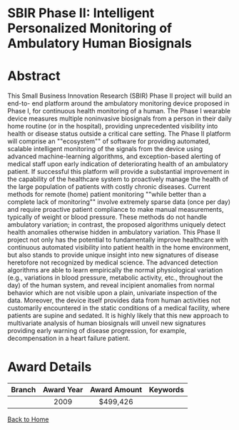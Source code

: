 
SBIR Phase II: Intelligent Personalized Monitoring of Ambulatory Human Biosignals
=================================================================================

# Abstract


This Small Business Innovation Research (SBIR) Phase II project will build an end-to- end platform around the ambulatory monitoring device proposed in Phase I, for continuous health monitoring of a human. The Phase I wearable device measures multiple noninvasive biosignals from a person in their daily home routine (or in the hospital), providing unprecedented visibility into health or disease status outside a critical care setting. The Phase II platform will comprise an ""ecosystem"" of software for providing automated, scalable intelligent monitoring of the signals from the device using advanced machine-learning algorithms, and exception-based alerting of medical staff upon early indication of deteriorating health of an ambulatory patient.  If successful this platform will provide a substantial improvement in the capability of the healthcare system to proactively manage the health of the large population of patients with costly chronic diseases. Current methods for remote (home) patient monitoring ""while better than a complete lack of monitoring"" involve extremely sparse data (once per day) and require proactive patient compliance to make manual measurements, typically of weight or blood pressure. These methods do not handle ambulatory variation; in contrast, the proposed algorithms uniquely detect health anomalies
otherwise hidden in ambulatory variation. This Phase II project not only has the potential to fundamentally improve healthcare with continuous automated visibility into patient health in the home environment, but also stands to provide unique insight into new signatures of disease heretofore not recognized by medical science. The advanced detection algorithms are able to learn empirically the normal physiological variation (e.g., variations in blood pressure, metabolic activity, etc., throughout the day) of the human system, and reveal incipient anomalies from normal behavior which are not visible upon a plain, univariate inspection of the data. Moreover, the device itself provides data from human activities not customarily encountered in the static conditions of a medical facility, where patients are supine and sedated. It is highly likely that this new approach to multivariate analysis of human biosignals will unveil new signatures providing early warning of disease progression, for example, decompensation in a heart failure patient.  

# Award Details

|Branch|Award Year|Award Amount|Keywords|
| :---: | :---: | :---: | :---: |
||2009|$499,426||
  
  


[Back to Home](https://github.com/chrischow/dod_sbir_awards/Reports/JT/#107)